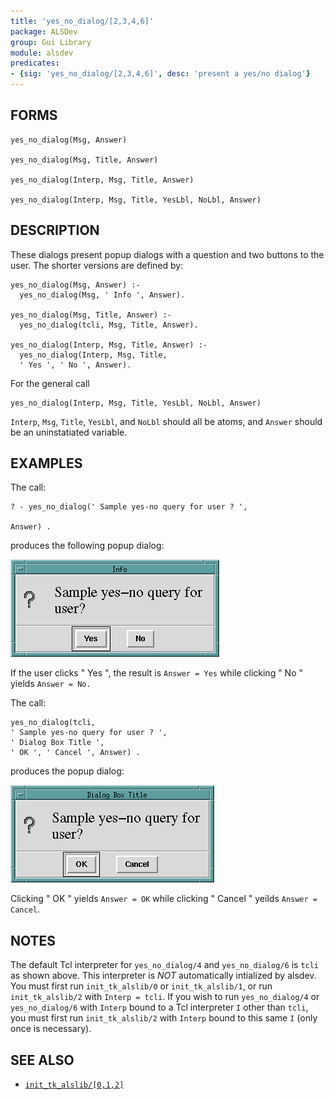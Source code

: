 ```yaml
---
title: 'yes_no_dialog/[2,3,4,6]'
package: ALSDev
group: Gui Library
module: alsdev
predicates:
- {sig: 'yes_no_dialog/[2,3,4,6]', desc: 'present a yes/no dialog'}
---
```


## FORMS

```
yes_no_dialog(Msg, Answer)

yes_no_dialog(Msg, Title, Answer)

yes_no_dialog(Interp, Msg, Title, Answer)

yes_no_dialog(Interp, Msg, Title, YesLbl, NoLbl, Answer)
```

## DESCRIPTION

These dialogs present popup dialogs with a question and two buttons to the user.
The shorter versions are defined by:

```
yes_no_dialog(Msg, Answer) :-
  yes_no_dialog(Msg, ' Info ', Answer).

yes_no_dialog(Msg, Title, Answer) :-
  yes_no_dialog(tcli, Msg, Title, Answer).

yes_no_dialog(Interp, Msg, Title, Answer) :-
  yes_no_dialog(Interp, Msg, Title,
  ' Yes ', ' No ', Answer).
```

For the general call

```
yes_no_dialog(Interp, Msg, Title, YesLbl, NoLbl, Answer)
```

`Interp`, `Msg`, `Title`, `YesLbl`, and `NoLbl` should all be atoms, and `Answer` should be an uninstatiated variable.


## EXAMPLES

The call:

```
? - yes_no_dialog(' Sample yes-no query for user ? ',

Answer) .
```

produces the following popup dialog:

![](images/yes_no-1.gif)

If the user clicks " Yes ", the result is `Answer = Yes` while clicking " No " yields `Answer = No.`

The call:

```
yes_no_dialog(tcli,
' Sample yes-no query for user ? ',
' Dialog Box Title ',
' OK ', ' Cancel ', Answer) .
```

produces the popup dialog:

![](images/yes_no-2.gif)

Clicking " OK " yields `Answer = OK` while clicking " Cancel " yeilds
`Answer = Cancel`.

## NOTES

The default Tcl interpreter for `yes_no_dialog/4` and `yes_no_dialog/6` is `tcli` as shown above.  This interpreter is *_NOT_* automatically intialized by alsdev.  You must first run `init_tk_alslib/0` or `init_tk_alslib/1`, or run `init_tk_alslib/2` with `Interp = tcli`.  If you wish to run `yes_no_dialog/4` or `yes_no_dialog/6` with `Interp` bound to a Tcl interpreter `I` other than `tcli`, you must first run `init_tk_alslib/2` with `Interp` bound to this same `I` (only once is necessary).

## SEE ALSO

- [`init_tk_alslib/[0,1,2]`](inittkalslib012.html)

